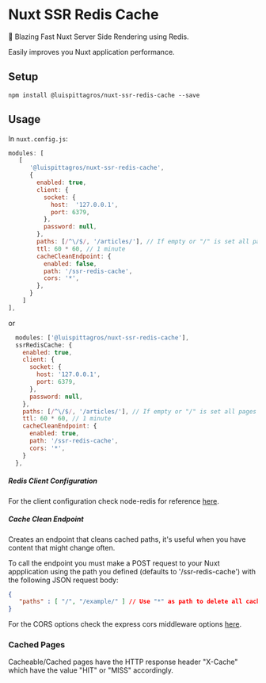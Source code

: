 # Nuxt SSR Redis Cache

:rocket: Blazing Fast Nuxt Server Side Rendering using Redis. 

Easily improves you Nuxt application performance.

## Setup

```
npm install @luispittagros/nuxt-ssr-redis-cache --save
```

## Usage

In `nuxt.config.js`:

```js
modules: [
   [
      '@luispittagros/nuxt-ssr-redis-cache',
      {
        enabled: true,
        client: {
          socket: {
            host:  '127.0.0.1',
            port: 6379,
          },
          password: null,
        },
        paths: [/^\/$/, '/articles/'], // If empty or "/" is set all pages will be cached
        ttl: 60 * 60, // 1 minute
        cacheCleanEndpoint: {
          enabled: false, 
          path: '/ssr-redis-cache',
          cors: '*',
        },
      }
    ]
],
```

or

```js
  modules: ['@luispittagros/nuxt-ssr-redis-cache'],
  ssrRedisCache: {
    enabled: true,
    client: {
      socket: {
        host: '127.0.0.1',
        port: 6379,
      },
      password: null,
    },
    paths: [/^\/$/, '/articles/'], // If empty or "/" is set all pages will be cached
    ttl: 60 * 60, // 1 minute
    cacheCleanEndpoint: {
      enabled: true, 
      path: '/ssr-redis-cache',
      cors: '*',
    }
  },
```

##### Redis Client Configuration

For the client configuration check node-redis for reference [here](https://github.com/redis/node-redis/blob/master/docs/client-configuration.md).

##### Cache Clean Endpoint

Creates an endpoint that cleans cached paths, it's useful when you have content that might change often.

To call the endpoint you must make a POST request to your Nuxt appplication using the path you defined (defaults to '/ssr-redis-cache') with the following JSON request body:

```json
{
   "paths" : [ "/", "/example/" ] // Use "*" as path to delete all cached pages
}
```

For the CORS options check the express cors middleware options [here](https://expressjs.com/en/resources/middleware/cors.html).

### Cached Pages

Cacheable/Cached pages have the HTTP response header "X-Cache" which have the value "HIT" or "MISS" accordingly.
